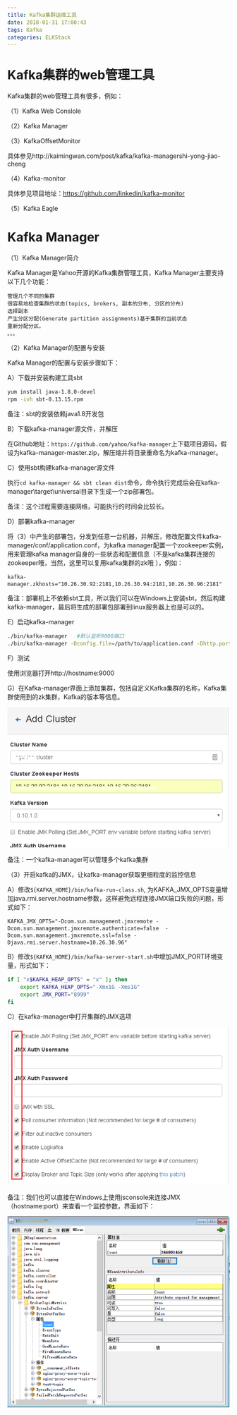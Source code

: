 ```yaml
---
title: Kafka集群运维工具
date: 2018-01-31 17:00:43
tags: Kafka
categories: ELKStack
---
```


# Kafka集群的web管理工具

Kafka集群的web管理工具有很多，例如：

（1）Kafka Web Conslole

（2）Kafka Manager

（3）KafkaOffsetMonitor

具体参见http://kaimingwan.com/post/kafka/kafka-managershi-yong-jiao-cheng

（4）Kafka-monitor

具体参见项目地址：https://github.com/linkedin/kafka-monitor

（5）Kafka Eagle

# Kafka Manager

（1）Kafka Manager简介

Kafka Manager是Yahoo开源的Kafka集群管理工具，Kafka Manager主要支持以下几个功能：

	管理几个不同的集群
	很容易地检查集群的状态(topics, brokers, 副本的分布, 分区的分布)
	选择副本
	产生分区分配(Generate partition assignments)基于集群的当前状态
	重新分配分区。
	。。。

（2）Kafka Manager的配置与安装

Kafka Manager的配置与安装步骤如下：

A）下载并安装构建工具sbt

```bash
yum install java-1.8.0-devel
rpm -ivh sbt-0.13.15.rpm
```

备注：sbt的安装依赖java1.8开发包

B）下载kafka-manager源文件，并解压

在Github地址：`https://github.com/yahoo/kafka-manager`上下载项目源码，假设为kafka-manager-master.zip，解压缩并将目录重命名为kafka-manager。

C）使用sbt构建kafka-manager源文件

执行`cd kafka-manager && sbt clean dist`命令，命令执行完成后会在kafka-manager\target\universal目录下生成一个zip部署包。

备注：这个过程需要连接网络，可能执行的时间会比较长。

D）部署kafka-manager

将（3）中产生的部署包，分发到任意一台机器，并解压，修改配置文件kafka-manager/conf/application.conf，为kafka manager配置一个zookeeper实例，用来管理kafka manager自身的一些状态和配置信息（不是kafka集群连接的zookeeper哦，当然，这里可以复用kafka集群的zk哦 ），例如：

	kafka-manager.zkhosts="10.26.30.92:2181,10.26.30.94:2181,10.26.30.96:2181"

备注：部署机上不依赖sbt工具，所以我们可以在Windows上安装sbt，然后构建kafka-manager，最后将生成的部署包部署到linux服务器上也是可以的。

E）启动kafka-manager

```bash
./bin/kafka-manager   #默认监听9000端口
./bin/kafka-manager -Dconfig.file=/path/to/application.conf -Dhttp.port=8080 #启动时，为kafka-manager指定配置文件和端口
```

F）测试

使用浏览器打开http://hostname:9000

G）在Kafka-manager界面上添加集群，包括自定义Kafka集群的名称，Kafka集群使用到的zk集群，Kafka的版本等信息。

![](/images/kafka_2_1.png)

备注：一个kafka-manager可以管理多个kafka集群

（3）开启kafka的JMX，让kafka-manager获取更细粒度的监控信息

A）修改`${KAFKA_HOME}/bin/kafka-run-class.sh`, 为KAFKA_JMX_OPTS变量增加java.rmi.server.hostname参数，这样避免远程连接JMX端口失败的问题，形式如下：

	KAFKA_JMX_OPTS="-Dcom.sun.management.jmxremote -Dcom.sun.management.jmxremote.authenticate=false  -Dcom.sun.management.jmxremote.ssl=false -Djava.rmi.server.hostname=10.26.30.96"

B）修改`${KAFKA_HOME}/bin/kafka-server-start.sh`中增加JMX_PORT环境变量，形式如下：

```bash
if [ "x$KAFKA_HEAP_OPTS" = "x" ]; then
    export KAFKA_HEAP_OPTS="-Xmx1G -Xms1G"
    export JMX_PORT="8999"
fi
```

C）在kafka-manager中打开集群的JMX选项

![](/images/kafka_2_2.png)

备注：我们也可以直接在Windows上使用jsconsole来连接JMX（hostname:port）来查看一个监控参数，界面如下：

![](/images/kafka_2_3.png)